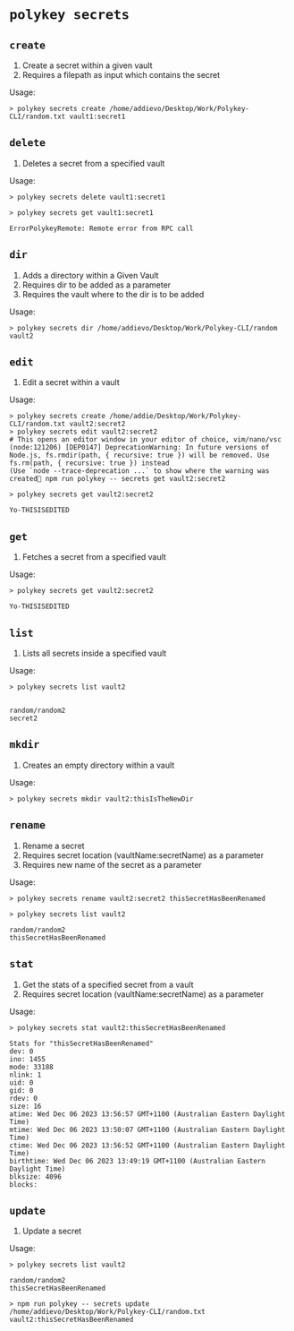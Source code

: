 # `polykey secrets`

## `create`
1. Create a secret within a given vault
2. Requires a filepath as input which contains the secret


Usage:

```shell
> polykey secrets create /home/addievo/Desktop/Work/Polykey-CLI/random.txt vault1:secret1
```

## `delete`
1. Deletes a secret from a specified vault

Usage:

```shell
> polykey secrets delete vault1:secret1

> polykey secrets get vault1:secret1

ErrorPolykeyRemote: Remote error from RPC call
```
## `dir`
1. Adds a directory within a Given Vault
2. Requires dir to be added as a parameter
3. Requires the vault where to the dir is to be added

Usage:

```shell
> polykey secrets dir /home/addievo/Desktop/Work/Polykey-CLI/random vault2
```

## `edit`
1. Edit a secret within a vault

Usage:

```shell
> polykey secrets create /home/addie/Desktop/Work/Polykey-CLI/random.txt vault2:secret2
> polykey secrets edit vault2:secret2
# This opens an editor window in your editor of choice, vim/nano/vsc
(node:121206) [DEP0147] DeprecationWarning: In future versions of Node.js, fs.rmdir(path, { recursive: true }) will be removed. Use fs.rm(path, { recursive: true }) instead
(Use `node --trace-deprecation ...` to show where the warning was created npm run polykey -- secrets get vault2:secret2

> polykey secrets get vault2:secret2

Yo-THISISEDITED
```

## `get`
1. Fetches a secret from a specified vault

Usage:

```shell
> polykey secrets get vault2:secret2

Yo-THISISEDITED
```

## `list`
1. Lists all secrets inside a specified vault

Usage:

```shell
> polykey secrets list vault2


random/random2
secret2
```

## `mkdir`
1. Creates an empty directory within a vault

Usage:

```shell
> polykey secrets mkdir vault2:thisIsTheNewDir
```

## `rename`
1. Rename a secret
2. Requires secret location (vaultName:secretName) as a parameter
3. Requires new name of the secret as a parameter

Usage:

```shell
> polykey secrets rename vault2:secret2 thisSecretHasBeenRenamed

> polykey secrets list vault2

random/random2
thisSecretHasBeenRenamed
```

## `stat`
1. Get the stats of a specified secret from a vault
2. Requires secret location (vaultName:secretName) as a parameter

Usage:

```shell
> polykey secrets stat vault2:thisSecretHasBeenRenamed

Stats for "thisSecretHasBeenRenamed"
dev: 0
ino: 1455
mode: 33188
nlink: 1
uid: 0
gid: 0
rdev: 0
size: 16
atime: Wed Dec 06 2023 13:56:57 GMT+1100 (Australian Eastern Daylight Time)
mtime: Wed Dec 06 2023 13:50:07 GMT+1100 (Australian Eastern Daylight Time)
ctime: Wed Dec 06 2023 13:56:52 GMT+1100 (Australian Eastern Daylight Time)
birthtime: Wed Dec 06 2023 13:49:19 GMT+1100 (Australian Eastern Daylight Time)
blksize: 4096
blocks:
```

## `update`
1. Update a secret

Usage:

```shell
> polykey secrets list vault2

random/random2
thisSecretHasBeenRenamed

> npm run polykey -- secrets update /home/addievo/Desktop/Work/Polykey-CLI/random.txt vault2:thisSecretHasBeenRenamed
```
